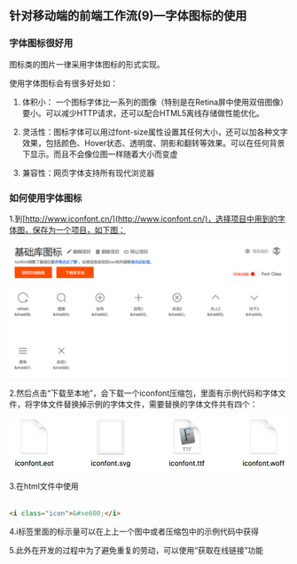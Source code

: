 ## 针对移动端的前端工作流(9)—字体图标的使用

### 字体图标很好用

图标类的图片一律采用字体图标的形式实现。

使用字体图标会有很多好处如：

1. 体积小： 一个图标字体比一系列的图像（特别是在Retina屏中使用双倍图像）要小。可以减少HTTP请求，还可以配合HTML5离线存储做性能优化。

2. 灵活性：图标字体可以用过font-size属性设置其任何大小，还可以加各种文字效果，包括颜色、Hover状态、透明度、阴影和翻转等效果。可以在任何背景下显示。而且不会像位图一样随着大小而变虚

3. 兼容性：网页字体支持所有现代浏览器

### 如何使用字体图标

1.到[http://www.iconfont.cn/](http://www.iconfont.cn/)，选择项目中用到的字体图，保存为一个项目，如下图：

![字体图标](img/iconfont.png)

2.然后点击“下载至本地”，会下载一个iconfont压缩包，里面有示例代码和字体文件，将字体文件替换掉示例的字体文件，需要替换的字体文件共有四个：

![字体](img/font.png)

3.在html文件中使用

``` html

<i class="icon">&#xe600;</i>

```

4.i标签里面的标示量可以在上上一个图中或者压缩包中的示例代码中获得

5.此外在开发的过程中为了避免重复的劳动，可以使用“获取在线链接”功能